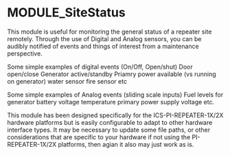 # MODULE_SiteStatus

This module is useful for monitoring the general status of a repeater site remotely.  Through the use of Digital and Analog sensors, you can be audibly notified of events and things of interest from a maintenance perspective.

Some simple examples of digital events (On/Off, Open/shut)
  Door open/close
  Generator active/standby
  Priamry power available (vs running on generator)
  water sensor
  fire sensor
  etc

Some simple examples of Analog events (sliding scale inputs)
  Fuel levels for generator
  battery voltage
  temperature
  primary power supply voltage 
  etc.
  
This module has been designed specifically for the ICS-PI-REPEATER-1X/2X hardware platforms but is easily configurable to adapt to 
other hardware interface types. It may be necessary to update some file paths, or other considerations that are specific to your hardware
if not using the PI-REPEATER-1X/2X platforms, then agian it also may just work as is.
